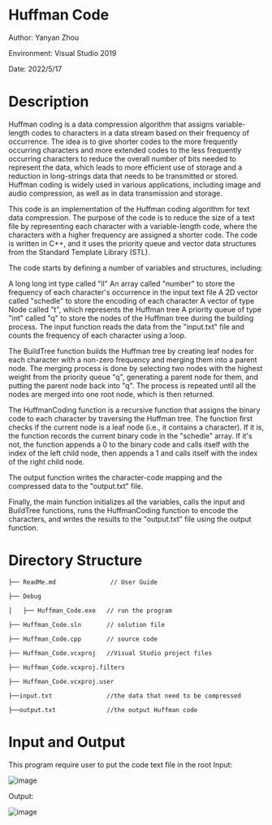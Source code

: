 # Huffman Code
  Author: Yanyan Zhou
  
  Environment: Visual Studio 2019
  
  Date: 2022/5/17
# Description 
Huffman coding is a data compression algorithm that assigns variable-length codes to characters in a data stream based on their frequency of occurrence. The idea is to give shorter codes to the more frequently occurring characters and more extended codes to the less frequently occurring characters to reduce the overall number of bits needed to represent the data, which leads to more efficient use of storage and a reduction in long-strings data that needs to be transmitted or stored. Huffman coding is widely used in various applications, including image and audio compression, as well as in data transmission and storage.

This code is an implementation of the Huffman coding algorithm for text data compression. The purpose of the code is to reduce the size of a text file by representing each character with a variable-length code, where the characters with a higher frequency are assigned a shorter code. The code is written in C++, and it uses the priority queue and vector data structures from the Standard Template Library (STL).

The code starts by defining a number of variables and structures, including:

A long long int type called "ll"
An array called "number" to store the frequency of each character's occurrence in the input text file
A 2D vector called "schedle" to store the encoding of each character
A vector of type Node called "t", which represents the Huffman tree
A priority queue of type "int" called "q" to store the nodes of the Huffman tree during the building process.
The input function reads the data from the "input.txt" file and counts the frequency of each character using a loop.

The BuildTree function builds the Huffman tree by creating leaf nodes for each character with a non-zero frequency and merging them into a parent node. The merging process is done by selecting two nodes with the highest weight from the priority queue "q", generating a parent node for them, and putting the parent node back into "q". The process is repeated until all the nodes are merged into one root node, which is then returned.

The HuffmanCoding function is a recursive function that assigns the binary code to each character by traversing the Huffman tree. The function first checks if the current node is a leaf node (i.e., it contains a character). If it is, the function records the current binary code in the "schedle" array. If it's not, the function appends a 0 to the binary code and calls itself with the index of the left child node, then appends a 1 and calls itself with the index of the right child node.

The output function writes the character-code mapping and the compressed data to the "output.txt" file.

Finally, the main function initializes all the variables, calls the input and BuildTree functions, runs the HuffmanCoding function to encode the characters, and writes the results to the "output.txt" file using the output function.
# Directory Structure

    ├── ReadMe.md               // User Guide
    
    ├── Debug             
    
    │   ├── Huffman_Code.exe   // run the program
    
    ├── Huffman_Code.sln       // solution file 
    
    ├── Huffman_Code.cpp       // source code
        
    ├── Huffman_Code.vcxproj   //Visual Studio project files
            
    ├── Huffman_Code.vcxproj.filters   
            
    ├── Huffman_Code.vcxproj.user 
                
    ├──input.txt               //the data that need to be compressed
                
    ├──output.txt              //the output Huffman code
    
# Input and Output
This program require user to put the code text file in the root
Input:

![image](https://user-images.githubusercontent.com/82789287/218552209-a8cd1303-b50c-45b5-a9ac-640a9d4cfcf5.png)

Output:

![image](https://user-images.githubusercontent.com/82789287/218552264-42ca291c-5e72-42c6-b693-0952f8bfdc13.png)
